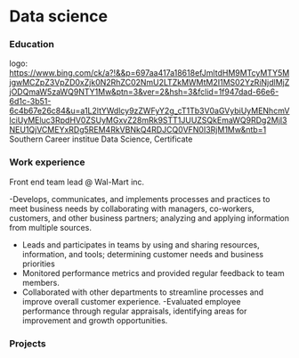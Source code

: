 # Data science

### Education

logo: https://www.bing.com/ck/a?!&&p=697aa417a18618efJmltdHM9MTcyMTY5MjgwMCZpZ3VpZD0xZjk0N2RhZC02NmU2LTZkMWMtM2I1MS02YzRiNjdlMjZjODQmaW5zaWQ9NTY1Mw&ptn=3&ver=2&hsh=3&fclid=1f947dad-66e6-6d1c-3b51-6c4b67e26c84&u=a1L2ltYWdlcy9zZWFyY2g_cT1Tb3V0aGVybiUyMENhcmVlciUyMEluc3RpdHV0ZSUyMGxvZ28mRk9STT1JUUZSQkEmaWQ9RDg2MjI3NEU1QjVCMEYxRDg5REM4RkVBNkQ4RDJCQ0VFN0I3RjM1Mw&ntb=1 
Southern Career institue
Data Science, Certificate

### Work experience
Front end team lead @ Wal-Mart inc.

-Develops, communicates, and implements processes and practices to meet business needs by collaborating with managers, co-workers, customers, and other business partners; analyzing and applying information from multiple sources.
- Leads and participates in teams by using and sharing resources, information, and tools; determining customer needs and business priorities
- Monitored performance metrics and provided regular feedback to team members.
- Collaborated with other departments to streamline processes and improve overall customer experience.
-Evaluated employee performance through regular appraisals, identifying areas for improvement and growth opportunities.

### Projects
